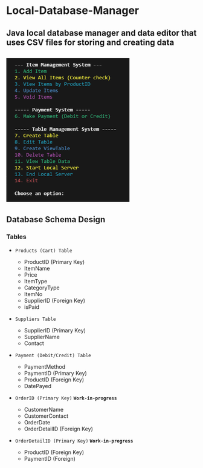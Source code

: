 # Local-Database-Manager
Java local database manager and data editor that uses CSV files for storing and creating data
---
![console preview](image-1.png)
---
## Database Schema Design
### Tables
- `Products (Cart) Table`
   - ProductID (Primary Key)
   - ItemName
   - Price
   - ItemType
   - CategoryType
   - ItemNo
   - SupplierID (Foreign Key)
   - isPaid

- `Suppliers Table`
    - SupplierID (Primary Key)
    - SupplierName
    - Contact

- `Payment (Debit/Credit) Table`
   - PaymentMethod
   - PaymentID (Primary Key)
   - ProductID (Foreign Key)
   - DatePayed

- `OrderID (Primary Key)` **`Work-in-progress`**
    - CustomerName
    - CustomerContact
    - OrderDate
    - OrderDetailID (Foreign Key)

- `OrderDetailID (Primary Key)` **`Work-in-progress`**
    - ProductID (Foreign Key)
    - PaymentID (Foreign)